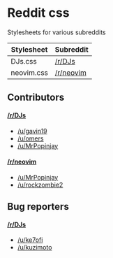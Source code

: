 # Reddit css

Stylesheets for various subreddits

Stylesheet | Subreddit
---------- | ---
DJs.css    | [/r/DJs](http://www.reddit.com/r/DJs)
neovim.css    | [/r/neovim](http://www.reddit.com/r/neovim)

## Contributors

#### [/r/DJs](http://www.reddit.com/r/DJs)

* [/u/gavin19](http://www.reddit.com/u/gavin19)
* [/u/omers](http://www.reddit.com/u/omers)
* [/u/MrPopinjay](http://www.reddit.com/u/MrPopinjay)


#### [/r/neovim](http://www.reddit.com/r/neovim)

* [/u/MrPopinjay](http://www.reddit.com/u/MrPopinjay)
* [/u/rockzombie2](http://www.reddit.com/u/rockzombie2)


## Bug reporters

#### [/r/DJs](http://www.reddit.com/r/DJs)

* [/u/ke7ofi](http://www.reddit.com/u/ke7ofi)
* [/u/kuzimoto](http://www.reddit.com/u/kuzimoto)
